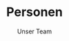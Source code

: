 ---
title: Personen
subtitle: Unser Team
lang: de
layout: people
excerpt: Die Zusammenstellung unseres Teams ist sehr dynamisch. Abhängig von den Anforderungen arbeiten wir mit einer breit aufgestellten Gruppe an Kollegen und Partnern zusammen. Im Rahmen der „forschenden Lehre“ versuche wir des weiteren den Studenten des Interface Design Studiengangs die Chance zu bieten sich an unseren Projekten zu beteiligen und so einen Einblick in die aktuelle Forschung zu bekommen.
---